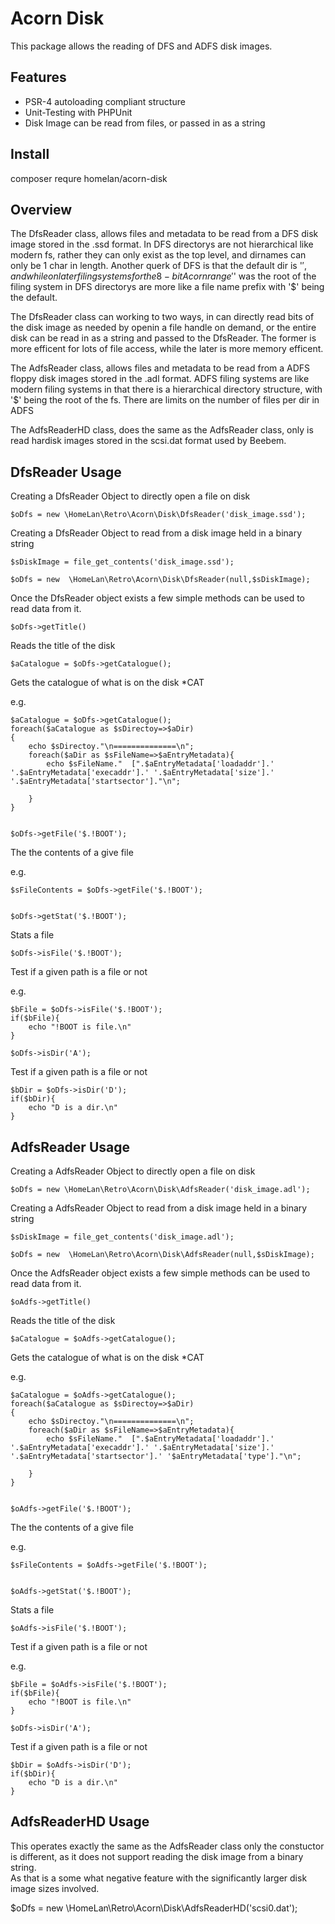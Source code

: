 Acorn Disk
=========================

This package allows the reading of DFS and ADFS disk images.  

Features
--------

* PSR-4 autoloading compliant structure
* Unit-Testing with PHPUnit
* Disk Image can be read from files, or passed in as a string


Install
-------

composer requre homelan/acorn-disk

Overview
--------

The DfsReader class, allows files and metadata to be read from a DFS disk image stored in the .ssd format.  In DFS directorys are not hierarchical like modern fs, rather they can only exist as the top level, and dirnames can only be 1 char in length.  Another querk of DFS is that the default dir is '$', and while on later filing systems for the 8-bit Acorn range '$' was the root of the filing system in DFS directorys are more like a file name prefix with '$' being the default. 

The DfsReader class can working to two ways, in can directly read bits of the disk image as needed by openin a file handle on demand, or the entire disk can be read in as a string and passed to the DfsReader.  The former is more efficent for lots of file access, while the later is more memory efficent. 

The AdfsReader class, allows files and metadata to be read from a ADFS floppy disk images stored in the .adl format.  ADFS filing systems are like modern filing systems in that there is a hierarchical directory structure, with '$' being the root of the fs.  There are limits on the number of files per dir in ADFS 

The AdfsReaderHD class, does the same as the AdfsReader class, only is read hardisk images stored in the scsi.dat format used by Beebem.

DfsReader Usage
---------------

Creating a DfsReader Object to directly open a file on disk

```
$oDfs = new \HomeLan\Retro\Acorn\Disk\DfsReader('disk_image.ssd');
```

Creating a DfsReader Object to read from a disk image held in a binary string

```
$sDiskImage = file_get_contents('disk_image.ssd');

$oDfs = new  \HomeLan\Retro\Acorn\Disk\DfsReader(null,$sDiskImage);
```

Once the DfsReader object exists a few simple methods can be used to read data from it.

```
$oDfs->getTitle()
```

Reads the title of the disk
```
$aCatalogue = $oDfs->getCatalogue();
```

Gets the catalogue of what is on the disk *CAT

e.g. 
```
$aCatalogue = $oDfs->getCatalogue();
foreach($aCatalogue as $sDirectoy=>$aDir)
{
	echo $sDirectoy."\n==============\n";
	foreach($aDir as $sFileName=>$aEntryMetadata){
		echo $sFileName."  [".$aEntryMetadata['loadaddr'].' '.$aEntryMetadata['execaddr'].' '.$aEntryMetadata['size'].' '.$aEntryMetadata['startsector']."\n";
		
	}
}


$oDfs->getFile('$.!BOOT');
```

The the contents of a give file 

e.g.
```
$sFileContents = $oDfs->getFile('$.!BOOT');


$oDfs->getStat('$.!BOOT');
```

Stats a file 

```
$oDfs->isFile('$.!BOOT');
```

Test if a given path is a file or not

e.g.
```
$bFile = $oDfs->isFile('$.!BOOT');
if($bFile){
	echo "!BOOT is file.\n" 
}

$oDfs->isDir('A');
```

Test if a given path is a file or not
```
$bDir = $oDfs->isDir('D');
if($bDir){
	echo "D is a dir.\n" 
}
```

AdfsReader Usage
---------------

Creating a AdfsReader Object to directly open a file on disk

```
$oDfs = new \HomeLan\Retro\Acorn\Disk\AdfsReader('disk_image.adl');
```

Creating a AdfsReader Object to read from a disk image held in a binary string

```
$sDiskImage = file_get_contents('disk_image.adl');

$oDfs = new  \HomeLan\Retro\Acorn\Disk\AdfsReader(null,$sDiskImage);
```

Once the AdfsReader object exists a few simple methods can be used to read data from it.

```
$oAdfs->getTitle()
```

Reads the title of the disk

```
$aCatalogue = $oAdfs->getCatalogue();
```

Gets the catalogue of what is on the disk *CAT

e.g. 

```
$aCatalogue = $oAdfs->getCatalogue();
foreach($aCatalogue as $sDirectoy=>$aDir)
{
	echo $sDirectoy."\n==============\n";
	foreach($aDir as $sFileName=>$aEntryMetadata){
		echo $sFileName."  [".$aEntryMetadata['loadaddr'].' '.$aEntryMetadata['execaddr'].' '.$aEntryMetadata['size'].' '.$aEntryMetadata['startsector'].' '$aEntryMetadata['type']."\n";
		
	}
}


$oAdfs->getFile('$.!BOOT');
```
The the contents of a give file 

e.g.

```
$sFileContents = $oAdfs->getFile('$.!BOOT');


$oAdfs->getStat('$.!BOOT');
```

Stats a file 

```
$oAdfs->isFile('$.!BOOT');
```

Test if a given path is a file or not

e.g.
```
$bFile = $oAdfs->isFile('$.!BOOT');
if($bFile){
	echo "!BOOT is file.\n" 
}

$oDfs->isDir('A');
```

Test if a given path is a file or not

```
$bDir = $oAdfs->isDir('D');
if($bDir){
	echo "D is a dir.\n" 
}
```

AdfsReaderHD Usage
------------------

This operates exactly the same as the AdfsReader class only the constuctor is different, as it does not support reading the disk image from a binary string.  
As that is a some what negative feature with the significantly larger disk image sizes involved.

$oDfs = new \HomeLan\Retro\Acorn\Disk\AdfsReaderHD('scsi0.dat');

